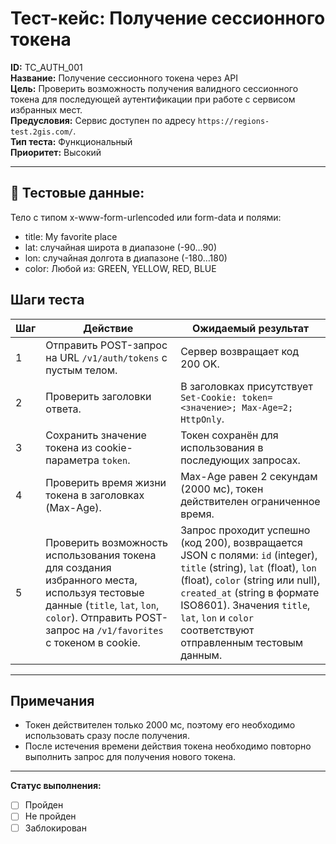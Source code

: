 # Тест-кейс: Получение сессионного токена

**ID:** TC_AUTH_001  
**Название:** Получение сессионного токена через API  
**Цель:** Проверить возможность получения валидного сессионного токена для последующей аутентификации при работе с сервисом избранных мест.  
**Предусловия:** Сервис доступен по адресу `https://regions-test.2gis.com/`.  
**Тип теста:** Функциональный  
**Приоритет:** Высокий  

---
## 🧪 Тестовые данные:
Тело с типом x-www-form-urlencoded или form-data и полями:
- title: My favorite place
- lat: случайная широта в диапазоне (-90…90)
- lon: случайная долгота в диапазоне (-180…180)
- color: Любой из: GREEN, YELLOW, RED, BLUE


## Шаги теста

| Шаг | Действие | Ожидаемый результат |
|-----|-----------|-------------------|
| 1   | Отправить POST-запрос на URL `/v1/auth/tokens` с пустым телом. | Сервер возвращает код 200 OK. |
| 2   | Проверить заголовки ответа. | В заголовках присутствует `Set-Cookie: token=<значение>; Max-Age=2; HttpOnly`. |
| 3   | Сохранить значение токена из cookie-параметра `token`. | Токен сохранён для использования в последующих запросах. |
| 4   | Проверить время жизни токена в заголовках (Max-Age). | Max-Age равен 2 секундам (2000 мс), токен действителен ограниченное время. |
| 5   | Проверить возможность использования токена для создания избранного места, используя тестовые данные (`title`, `lat`, `lon`, `color`). Отправить POST-запрос на `/v1/favorites` с токеном в cookie. | Запрос проходит успешно (код 200), возвращается JSON с полями: `id` (integer), `title` (string), `lat` (float), `lon` (float), `color` (string или null), `created_at` (string в формате ISO8601). Значения `title`, `lat`, `lon` и `color` соответствуют отправленным тестовым данным. |

---

## Примечания
- Токен действителен только 2000 мс, поэтому его необходимо использовать сразу после получения.  
- После истечения времени действия токена необходимо повторно выполнить запрос для получения нового токена.  

---

**Статус выполнения:**  
- [ ] Пройден  
- [ ] Не пройден  
- [ ] Заблокирован
